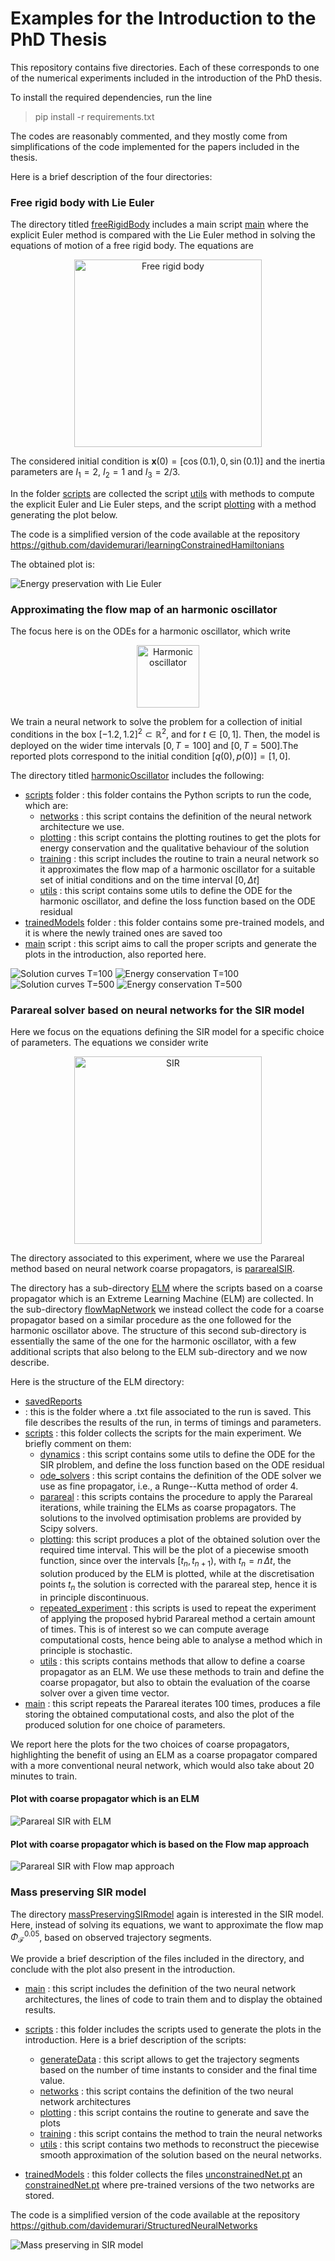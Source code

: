 # Examples for the Introduction to the PhD Thesis

This repository contains five directories. Each of these corresponds to one of the numerical experiments included in the introduction of the PhD thesis. 

To install the required dependencies, run the line
> pip install -r requirements.txt

The codes are reasonably commented, and they mostly come from simplifications of the code implemented for the papers included in the thesis. 

Here is a brief description of the four directories:
  
### Free rigid body with Lie Euler

The directory titled [freeRigidBody](freeRigidBody) includes a main script [main](freeRigidBody/main.py) where the explicit Euler method is compared with the Lie Euler method in solving the equations of motion of a free rigid body. The equations are

<p style="text-align: center"><img src="plotsIntroduction/freeRigidBody.png" alt="Free rigid body" style="width:300px;"/>


The considered initial condition is $\mathbf{x}(0) = [\cos{(0.1)},0,\sin{(0.1)}]$ and the inertia parameters are $I_1=2$, $I_2=1$ and $I_3=2/3$.

In the folder [scripts](freeRigidBody/scripts/) are collected the script [utils](freeRigidBody/scripts/utils.py) with methods to compute the explicit Euler and Lie Euler steps, and the script [plotting](freeRigidBody/scripts/plotting.py) with a method generating the plot below.

The code is a simplified version of the code available at the repository https://github.com/davidemurari/learningConstrainedHamiltonians

The obtained plot is:

![Energy preservation with Lie Euler](plotsIntroduction/EnergyPreservation.png)



### Approximating the flow map of an harmonic oscillator

The focus here is on the ODEs for a harmonic oscillator, which write

<p style="text-align: center"><img src="plotsIntroduction/oscillator.png" alt="Harmonic oscillator" style="width:100px;"/>

We train a neural network to solve the problem for a collection of initial conditions in the box $[-1.2,1.2]^2\subset\mathbb{R}^2$, and for $t\in [0,1]$. Then, the model is deployed on the wider time intervals $[0,T=100]$ and $[0,T=500]$.The reported plots correspond to the initial condition $[q(0),p(0)]=[1,0]$.

The directory titled [harmonicOscillator](harmonicOscillator) includes the following:
- [scripts](https://github.com/davidemurari/examplesIntroduction/tree/main/harmonicOscillator/scripts) folder : this folder contains the Python scripts to run the code, which are:
    - [networks](https://github.com/davidemurari/examplesIntroduction/tree/main/harmonicOscillator/scripts/networks.py) : this script contains the definition of the neural network architecture we use.
    - [plotting](https://github.com/davidemurari/examplesIntroduction/tree/main/harmonicOscillator/scripts/plotting.py) : this script contains the plotting routines to get the plots for energy conservation and the qualitative behaviour of the solution
    - [training](https://github.com/davidemurari/examplesIntroduction/tree/main/harmonicOscillator/scripts/training.py) : this script includes the routine to train a neural network so it approximates the flow map of a harmonic oscillator for a suitable set of initial conditions and on the time interval $[0,\Delta t]$
    - [utils](https://github.com/davidemurari/examplesIntroduction/tree/main/harmonicOscillator/scripts/utils.py) : this script contains some utils to define the ODE for the harmonic oscillator, and define the loss function based on the ODE residual
- [trainedModels](https://github.com/davidemurari/examplesIntroduction/tree/main/harmonicOscillator/trainedModels) folder : this folder contains some pre-trained models, and it is where the newly trained ones are saved too
- [main](https://github.com/davidemurari/examplesIntroduction/tree/main/harmonicOscillator/main.py) script : this script aims to call the proper scripts and generate the plots in the introduction, also reported here.

![Solution curves T=100](plotsIntroduction/solution_curves_T100.png)
![Energy conservation T=100](plotsIntroduction/energy_variation_T100.png)
![Solution curves T=500](plotsIntroduction/solution_curves_T500.png)
![Energy conservation T=500](plotsIntroduction/energy_variation_T500.png)

### Parareal solver based on neural networks for the SIR model

Here we focus on the equations defining the SIR model for a specific choice of parameters. The equations we consider write

<p style="text-align: center"><img src="plotsIntroduction/sir.png" alt="SIR" style="width:300px;"/>

The directory associated to this experiment, where we use the Parareal method based on neural network coarse propagators, is [pararealSIR](pararealSIR). 

The directory has a sub-directory [ELM](pararealSIR/ELM/) where the scripts based on a coarse propagator which is an Extreme Learning Machine (ELM) are collected. In the sub-directory [flowMapNetwork](pararealSIR/flowMapNetwork/) we instead collect the code for a coarse propagator based on a similar procedure as the one followed for the harmonic oscillator above. The structure of this second sub-directory is essentially the same of the one for the harmonic oscillator, with a few additional scripts that also belong to the ELM sub-directory and we now describe.

Here is the structure of the ELM directory:
- [savedReports](https://github.com/davidemurari/examplesIntroduction/tree/main/pararealSIR/ELM/savedReports/)
-  : this is the folder where a .txt file associated to the run is saved. This file describes the results of the run, in terms of timings and parameters.
- [scripts](https://github.com/davidemurari/examplesIntroduction/tree/main/pararealSIR/ELM/scripts/) : this folder collects the scripts for the main experiment. We briefly comment on them:
    - [dynamics](https://github.com/davidemurari/examplesIntroduction/tree/main/pararealSIR/ELM/scripts/dynamics.py) : this script contains some utils to define the ODE for the SIR plroblem, and define the loss function based on the ODE residual
    - [ode_solvers](https://github.com/davidemurari/examplesIntroduction/tree/main/pararealSIR/ELM/scripts/ode_solvers.py) : this script contains the definition of the ODE solver we use as fine propagator, i.e., a Runge--Kutta method of order 4.
    - [parareal](https://github.com/davidemurari/examplesIntroduction/tree/main/pararealSIR/ELM/scripts/parareal.py) : this scripts contains the procedure to apply the Parareal iterations, while training the ELMs as coarse propagators. The solutions to the involved optimisation problems are provided by Scipy solvers.
    - [plotting](https://github.com/davidemurari/examplesIntroduction/tree/main/pararealSIR/ELM/scripts/plotting.py): this script produces a plot of the obtained solution over the required time interval. This will be the plot of a piecewise smooth function, since over the intervals $[t_n,t_{n+1})$, with $t_n=n\,\Delta t$, the solution produced by the ELM is plotted, while at the discretisation points $t_n$ the solution is corrected with the parareal step, hence it is in principle discontinuous.
    - [repeated_experiment](https://github.com/davidemurari/examplesIntroduction/tree/main/pararealSIR/ELM/scripts/repeated_experiments.py) : this scripts is used to repeat the experiment of applying the proposed hybrid Parareal method a certain amount of times. This is of interest so we can compute average computational costs, hence being able to analyse a method which in principle is stochastic.
    - [utils](https://github.com/davidemurari/examplesIntroduction/tree/main/pararealSIR/ELM/scripts/utils.py) : this scripts contains methods that allow to define a coarse propagator as an ELM. We use these methods to train and define the coarse propagator, but also to obtain the evaluation of the coarse solver over a given time vector.
- [main](https://github.com/davidemurari/examplesIntroduction/blob/main/pararealSIR/ELM/main.py) : this script repeats the Parareal iterates 100 times, produces a file storing the obtained computational costs, and also the plot of the produced solution for one choice of parameters.

We report here the plots for the two choices of coarse propagators, highlighting the benefit of using an ELM as a coarse propagator compared with a more conventional neural network, which would also take about 20 minutes to train.

#### Plot with coarse propagator which is an ELM
![Parareal SIR with ELM](plotsIntroduction/ELM_pararealPlot_SIR.png)
#### Plot with coarse propagator which is based on the Flow map approach
![Parareal SIR with Flow map approach](plotsIntroduction/FLOW_pararealPlot_SIR.png)


### Mass preserving SIR model

The directory [massPreservingSIRmodel](/../../davidemurari/examplesIntroduction/tree/main/massPreservingSIRmodel) again is interested in the SIR model. Here, instead of solving its equations, we want to approximate the flow map $\Phi_{\mathcal{F}}^{0.05}$, based on observed trajectory segments.

We provide a brief description of the files included in the directory, and conclude with the plot also present in the introduction.
- [main](https://github.com/davidemurari/examplesIntroduction/blob/main/massPreservingSIRmodel/main.py) : this script includes the definition of the two neural network architectures, the lines of code to train them and to display the obtained results. 

- [scripts](https://github.com/davidemurari/examplesIntroduction/tree/main/massPreservingSIRmodel/scripts) : this folder includes the scripts used to generate the plots in the introduction. Here is a brief description of the scripts:
    - [generateData](https://github.com/davidemurari/examplesIntroduction/blob/main/massPreservingSIRmodel/scripts/generateData.py) : this script allows to get the trajectory segments based on the number of time instants to consider and the final time value.
    - [networks](https://github.com/davidemurari/examplesIntroduction/blob/main/massPreservingSIRmodel/scripts/networks.py) : this script contains the definition of the two neural network architectures
    - [plotting](https://github.com/davidemurari/examplesIntroduction/blob/main/massPreservingSIRmodel/scripts/plotting.py) : this script contains the routine to generate and save the plots
    - [training](https://github.com/davidemurari/examplesIntroduction/blob/main/massPreservingSIRmodel/scripts/training.py) : this script contains the method to train the neural networks
    - [utils](https://github.com/davidemurari/examplesIntroduction/blob/main/massPreservingSIRmodel/scripts/utils.py) : this script contains two methods to reconstruct the piecewise smooth approximation of the solution based on the neural networks.
- [trainedModels](https://github.com/davidemurari/examplesIntroduction/tree/main/massPreservingSIRmodel/trainedModels) : this folder collects the files [unconstrainedNet.pt](https://github.com/davidemurari/examplesIntroduction/blob/main/massPreservingSIRmodel/trainedModels/unconstrainedNet.pt) an [constrainedNet.pt](https://github.com/davidemurari/examplesIntroduction/blob/main/massPreservingSIRmodel/trainedModels/constrainedNet.pt) where pre-trained versions of the two networks are stored.

The code is a simplified version of the code available at the repository https://github.com/davidemurari/StructuredNeuralNetworks 

![Mass preserving in SIR model](plotsIntroduction/plotSIR_PINN.png)
